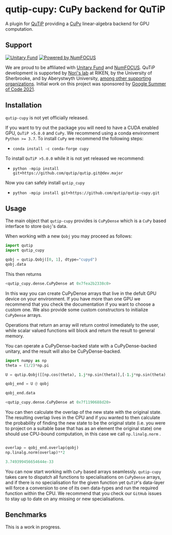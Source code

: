 qutip-cupy: CuPy backend for QuTiP
==================================

A plugin for [QuTiP](https://qutip.org) providing a [CuPy](https://cupy.dev) linear-algebra backend for GPU computation.

Support
-------

[![Unitary Fund](https://img.shields.io/badge/Supported%20By-UNITARY%20FUND-brightgreen.svg?style=flat)](https://unitary.fund)
[![Powered by NumFOCUS](https://img.shields.io/badge/powered%20by-NumFOCUS-orange.svg?style=flat&colorA=E1523D&colorB=007D8A)](https://numfocus.org)

We are proud to be affiliated with [Unitary Fund](https://unitary.fund) and [NumFOCUS](https://numfocus.org).
QuTiP development is supported by [Nori's lab](https://dml.riken.jp/) at RIKEN, by the University of Sherbrooke, and by Aberystwyth University, [among other supporting organizations](https://qutip.org/#supporting-organizations).
Initial work on this project was sponsored by [Google Summer of Code 2021](https://summerofcode.withgoogle.com).

Installation
------------

`qutip-cupy` is not yet officially released.

If you want to try out the package you will need to have a CUDA enabled GPU, `QuTiP >5.0.0` and `CuPy`.
We recommend using a conda environment `Python >= 3.7`.
To install `CuPy` we recommend the following steps:

- `conda install -c conda-forge cupy`

To install `QuTiP >5.0.0` while it is not yet released we recommend:

- `python -mpip install git+https://github.com/qutip/qutip.git@dev.major`

Now you can safely install `qutip_cupy`

- `python -mpip install git+https://github.com/qutip/qutip-cupy.git`

Usage
------------

The main object that `qutip-cupy` provides is `CuPyDense` which is a `CuPy` based interface to store `Qobj`'s data.

When working with a new `Qobj` you may proceed as follows:

``` python
import qutip 
import qutip_cupy

qobj = qutip.Qobj([0, 1], dtype="cupyd")
qobj.data

```

This then returns

``` python
<qutip_cupy.dense.CuPyDense at 0x7fea2b2338c0>

```

In this way you can create CuPyDense arrays that live in the defult GPU device on your environment. If you have more than one GPU we recommend that you check the documentation if you want to choose a custom one. We also provide some custom constructors to initialize `CuPyDense` arrays.

Operations that return an array will return control inmediately to the user, while scalar valued functions will block and return the result to general memory.

You can operate a CuPyDense-backed state with a CuPyDense-backed unitary, and the result will also be CuPyDense-backed.

``` python
import numpy as np 
theta = (1/2)*np.pi

U = qutip.Qobj([[np.cos(theta), 1.j*np.sin(theta)],[-1.j*np.sin(theta),np.cos(theta) ]]).to('cupyd')

qobj_end = U @ qobj

qobj_end.data

```

``` python
<qutip_cupy.dense.CuPyDense at 0x7f1190688d20>

```

You can then calculate the overlap of  the new state with the original state. The resulting overlap lives in the CPU and if you wanted to then calculate the probability of finding the new state to be the original state (i.e. you were to project on a suitable base that has as an element the original state) one should use CPU-bound computation, in this case we call `np.linalg.norm` .

``` python

overlap = qobj_end.overlap(qobj)
np.linalg.norm(overlap)**2

```

``` python
3.749399456654644e-33
```

You can now start working with `CuPy` based arrays seamlessly. `qutip-cupy` takes care to dispatch all functions to specialisations on `CuPyDense` arrays, and if there is no specialisation for the given function yet `QuTiP`'s data-layer will force a conversion to one of its own data-types and run the required function within the CPU. We recommend that you check our `GitHub` issues to stay up to date on any missing or new specialisations.

Benchmarks
------------

This is a work in progress.
